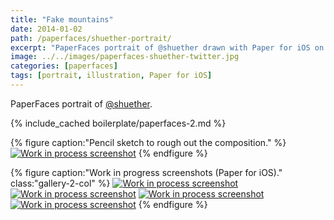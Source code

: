 ```yaml
---
title: "Fake mountains"
date: 2014-01-02
path: /paperfaces/shuether-portrait/
excerpt: "PaperFaces portrait of @shuether drawn with Paper for iOS on an iPad."
image: ../../images/paperfaces-shuether-twitter.jpg
categories: [paperfaces]
tags: [portrait, illustration, Paper for iOS]
---
```


PaperFaces portrait of [@shuether](https://twitter.com/shuether).

{% include_cached boilerplate/paperfaces-2.md %}

{% figure caption:"Pencil sketch to rough out the composition." %}
[![Work in process screenshot](../../images/paperfaces-shuether-process-1-750.jpg)](../../images/paperfaces-shuether-process-1-lg.jpg)
{% endfigure %}

{% figure caption:"Work in progress screenshots (Paper for iOS)." class:"gallery-2-col" %}
[![Work in process screenshot](../../images/paperfaces-shuether-process-2-600.jpg)](../../images/paperfaces-shuether-process-2-lg.jpg)
[![Work in process screenshot](../../images/paperfaces-shuether-process-3-600.jpg)](../../images/paperfaces-shuether-process-3-lg.jpg)
[![Work in process screenshot](../../images/paperfaces-shuether-process-4-600.jpg)](../../images/paperfaces-shuether-process-4-lg.jpg)
[![Work in process screenshot](../../images/paperfaces-shuether-process-5-600.jpg)](../../images/paperfaces-shuether-process-5-lg.jpg)
{% endfigure %}
